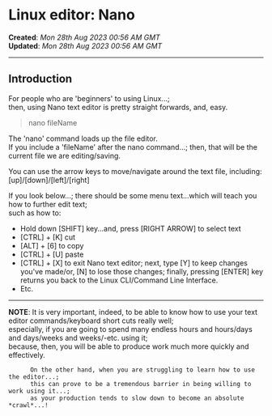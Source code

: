 # Linux editor: Nano  

**Created**: *Mon 28th Aug 2023 00:56 AM GMT*   
**Updated**: *Mon 28th Aug 2023 00:56 AM GMT* 

-----

## Introduction

For people who are 'beginners' to using Linux...;  
then, using Nano text editor is pretty straight forwards, and, easy.  

>nano fileName  

The 'nano' command loads up the file editor.  
If you include a 'fileName' after the nano command...; then, that will be the current file we are editing/saving.  

You can use the arrow keys to move/navigate around the text file, including:      
[up]/[down]/[left]/[right]     

If you look below...; there should be some menu text...which will teach you how to further edit text;  
such as how to: 

- Hold down [SHIFT] key...and, press [RIGHT ARROW] to select text  
- [CTRL] + [K] cut   
- [ALT] + [6] to copy  
- [CTRL] + [U] paste  
- [CTRL] + [X] to exit Nano text editor; next, type [Y] to keep changes you've made/or, [N] to lose those changes; finally, pressing [ENTER] key returns you back to the Linux CLI/Command Line Interface.     
- Etc. 

-----

**NOTE**: It is very important, indeed, to be able to know how to use your text editor commands/keyboard short cuts really well;  
          especially, if you are going to spend many endless hours and hours/days and days/weeks and weeks/-etc. using it;  
          because, then, you will be able to produce work much more quickly and effectively.   
 
          On the other hand, when you are struggling to learn how to use the editor...;   
          this can prove to be a tremendous barrier in being willing to work using it...;   
          as your production tends to slow down to become an absolute *crawl*...! 


 
